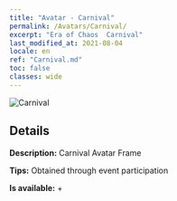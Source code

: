 ```yaml
---
title: "Avatar - Carnival"
permalink: /Avatars/Carnival/
excerpt: "Era of Chaos  Carnival"
last_modified_at: 2021-08-04
locale: en
ref: "Carnival.md"
toc: false
classes: wide
---
```

 ![Carnival](/images/a/avatarFrame_95.png)

## Details

 **Description:** Carnival Avatar Frame 

 **Tips:** Obtained through event participation 

 **Is available:**  + 

